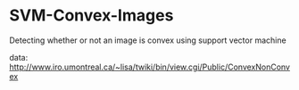 # SVM-Convex-Images
Detecting whether or not an image is convex using support vector machine

data: http://www.iro.umontreal.ca/~lisa/twiki/bin/view.cgi/Public/ConvexNonConvex
